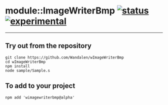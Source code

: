 
# module::ImageWriterBmp  [![status](https://github.com/Wandalen/wImageWriterBmp/workflows/publish/badge.svg)](https://github.com/Wandalen/wImageWriterBmp/actions?query=workflow%3Apublish) [![experimental](https://img.shields.io/badge/stability-experimental-orange.svg)](https://github.com/emersion/stability-badges#experimental)

___

## Try out from the repository
```
git clone https://github.com/Wandalen/wImageWriterBmp
cd wImageWriterBmp
npm install
node sample/Sample.s
```

## To add to your project
```
npm add 'wimagewriterbmp@alpha'
```




